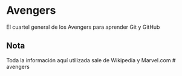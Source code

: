 # Avengers

El cuartel general de los Avengers para aprender Git y GitHub

## Nota
Toda la información aquí utilizada sale de Wikipedia y Marvel.com
#   a v e n g e r s  
 